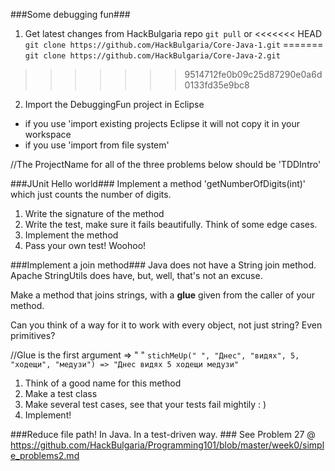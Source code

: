 ###Some debugging fun###
1) Get latest changes from HackBulgaria repo
`git pull` 
or
<<<<<<< HEAD
`git clone https://github.com/HackBulgaria/Core-Java-1.git`
=======
`git clone https://github.com/HackBulgaria/Core-Java-2.git`
>>>>>>> 9514712fe0b09c25d87290e0a6d0133fd35e9bc8

2) Import the DebuggingFun project in Eclipse
- if you use 'import existing projects Eclipse it will not copy it in your workspace
- if you use 'import from file system' 


//The ProjectName for all of the three problems below should be 'TDDIntro'

###JUnit Hello world###
Implement a method 'getNumberOfDigits(int)' which just counts the number of digits.

1) Write the signature of the method  
2) Write the test, make sure it fails beautifully. Think of some edge cases.  
 3) Implement the method  
4) Pass your own test! Woohoo!  


###Implement a join method### 
Java does not have a String join method. Apache StringUtils does have, but, well, that's not an excuse.

Make a method that joins strings, with a **glue** given from the caller of your method.

Can you think of a way for it to work with every object, not just string? Even primitives?

//Glue is the first argument => " "
`stichMeUp(" ", "Днес", "видях", 5, "ходещи", "медузи") => "Днес видях 5 ходещи медузи"` 

1) Think of a good name for this method
2) Make a test class
3) Make several test cases, see that your tests fail mightily : )
4) Implement! 

###Reduce file path! In Java. In a test-driven way. ###
See Problem 27 @ https://github.com/HackBulgaria/Programming101/blob/master/week0/simple_problems2.md
